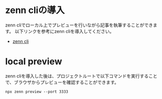 # zenn cliの導入
zenn cliでローカル上でプレビューを行いながら記事を執筆することができます。
以下リンクを参考にzenn cliを導入してください。

- [zenn cli](https://zenn.dev/zenn/articles/install-zenn-cli)

# local preview
zenn cliを導入した後は、プロジェクトルートで以下コマンドを実行することで、ブラウザからプレビューを確認することができます。

``` shell
npx zenn preview --port 3333
```
